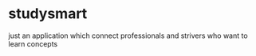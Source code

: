 # studysmart
just an application which connect professionals and strivers who want to learn concepts
